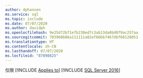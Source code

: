 ```yaml
---
author: dphansen
ms.service: sql
ms.topic: include
ms.date: 07/07/2020
ms.author: davidph
ms.openlocfilehash: 9e25d72b71efb230ed7c3ab13da0bd079ac257aa
ms.sourcegitcommit: 703968b86a111111a82ef66bb7467dbf68126051
ms.translationtype: HT
ms.contentlocale: zh-CN
ms.lasthandoff: 07/07/2020
ms.locfileid: "87898825"
---
```

仅限 [!INCLUDE [Applies to](../../includes/applies-md.md)] [!INCLUDE [SQL Server 2016](_ss2016.md)]